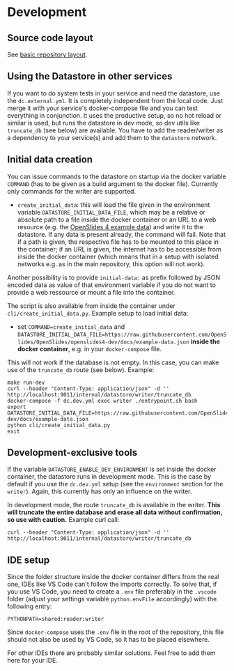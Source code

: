 # Development

## Source code layout

See [basic repository layout](layout.md).

## Using the Datastore in other services

If you want to do system tests in your service and need the datastore, use the `dc.external.yml`. It is completely independent from the local code. Just merge it with your service's docker-compose file and you can test everything in conjunction. It uses the productive setup, so no hot reload or similar is used, but runs the datastore in dev mode, so dev utils like `truncate_db` (see below) are available. You have to add the reader/writer as a dependency to your service(s) and add them to the `datastore` network.

## Initial data creation

You can issue commands to the datastore on startup via the docker variable `COMMAND` (has to be given as a build argument to the docker file). Currently only commands for the writer are supported.

- `create_initial_data`: this will load the file given in the environment variable `DATASTORE_INITIAL_DATA_FILE`, which may be a relative or absolute path to a file inside the docker container or an URL to a web resource (e.g. the [OpenSlides 4 example data](https://raw.githubusercontent.com/OpenSlides/OpenSlides/openslides4-dev/docs/example-data.json)) and write it to the datastore. If any data is present already, the command will fail. Note that if a path is given, the respective file has to be mounted to this place in the container; if an URL is given, the internet has to be accessible from inside the docker container (which means that in a setup with isolated networks e.g. as in the main repository, this option will not work).

Another possibility is to provide `initial-data:` as prefix followed by JSON encoded data as value of that environment variable if you do not want to provide a web ressource or mount a file into the container.

The script is also available from inside the container under `cli/create_initial_data.py`. Example setup to load initial data:

- set `COMMAND=create_initial_data` and `DATASTORE_INITIAL_DATA_FILE=https://raw.githubusercontent.com/OpenSlides/OpenSlides/openslides4-dev/docs/example-data.json` <b>inside the docker container</b>, e.g. in your `docker-compose` file.

This will not work if the database is not empty. In this case, you can make use of the `truncate_db` route (see below). Example:

    make run-dev
    curl --header "Content-Type: application/json" -d '' http://localhost:9011/internal/datastore/writer/truncate_db
    docker-compose -f dc.dev.yml exec writer ./entrypoint.sh bash
    export DATASTORE_INITIAL_DATA_FILE=https://raw.githubusercontent.com/OpenSlides/OpenSlides/openslides4-dev/docs/example-data.json
    python cli/create_initial_data.py
    exit

## Development-exclusive tools

If the variable `DATASTORE_ENABLE_DEV_ENVIRONMENT` is set inside the docker container, the datastore runs in development mode. This is the case by default if you use the `dc.dev.yml` setup (see the `environment` section for the `writer`). Again, this currently has only an influence on the writer.

In development mode, the route `truncate_db` is available in the writer. <b>This will truncate the entire database and erase all data without confirmation, so use with caution.</b> Example curl call:

    curl --header "Content-Type: application/json" -d '' http://localhost:9011/internal/datastore/writer/truncate_db

## IDE setup

Since the folder structure inside the docker container differs from the real one, IDEs like VS Code can't follow the imports correctly. To solve that, if you use VS Code, you need to create a `.env` file preferably in the `.vscode` folder (adjust your settings variable `python.envFile` accordingly) with the following entry:

    PYTHONPATH=shared:reader:writer

Since `docker-compose` uses the `.env` file in the root of the repository, this file should not also be used by VS Code, so it has to be placed elsewhere.

For other IDEs there are probably similar solutions. Feel free to add them here for your IDE.
